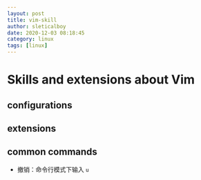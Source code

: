 ```yaml
---
layout: post
title: vim-skill
author: sleticalboy
date: 2020-12-03 08:18:45
category: linux
tags: [linux]
---
```


# Skills and extensions about Vim

## configurations

## extensions

## common commands
- 撤销：命令行模式下输入 `u`
